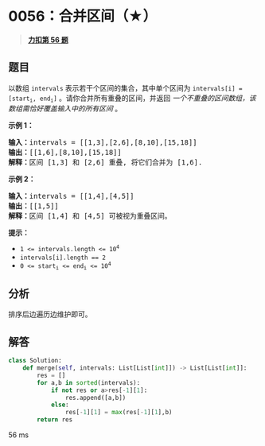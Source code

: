 # 0056：合并区间（★）


> <u>**[力扣第 56 题](https://leetcode.cn/problems/merge-intervals/)**</u>

## 题目

<p>以数组 <code>intervals</code> 表示若干个区间的集合，其中单个区间为 <code>intervals[i] = [start<sub>i</sub>, end<sub>i</sub>]</code> 。请你合并所有重叠的区间，并返回 <em>一个不重叠的区间数组，该数组需恰好覆盖输入中的所有区间</em> 。</p>



<p><strong>示例 1：</strong></p>

<pre>
<strong>输入：</strong>intervals = [[1,3],[2,6],[8,10],[15,18]]
<strong>输出：</strong>[[1,6],[8,10],[15,18]]
<strong>解释：</strong>区间 [1,3] 和 [2,6] 重叠, 将它们合并为 [1,6].
</pre>

<p><strong>示例 2：</strong></p>

<pre>
<strong>输入：</strong>intervals = [[1,4],[4,5]]
<strong>输出：</strong>[[1,5]]
<strong>解释：</strong>区间 [1,4] 和 [4,5] 可被视为重叠区间。</pre>



<p><strong>提示：</strong></p>

<ul>
<li><code>1 &lt;= intervals.length &lt;= 10<sup>4</sup></code></li>
<li><code>intervals[i].length == 2</code></li>
<li><code>0 &lt;= start<sub>i</sub> &lt;= end<sub>i</sub> &lt;= 10<sup>4</sup></code></li>
</ul>


## 分析

排序后边遍历边维护即可。


## 解答

```python
class Solution:
    def merge(self, intervals: List[List[int]]) -> List[List[int]]:
        res = []
        for a,b in sorted(intervals):
            if not res or a>res[-1][1]:
                res.append([a,b])
            else:
                res[-1][1] = max(res[-1][1],b)
        return res
```
56 ms
